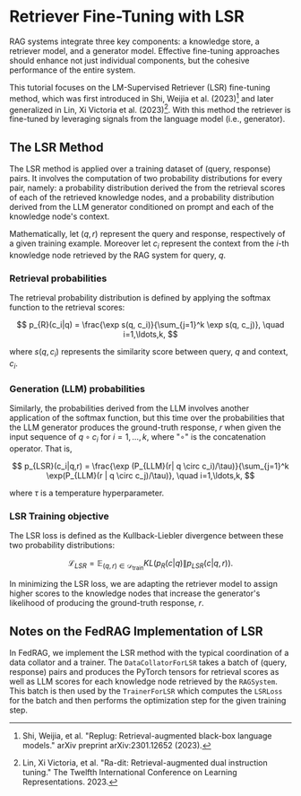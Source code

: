 # Retriever Fine-Tuning with LSR

RAG systems integrate three key components: a knowledge store, a retriever model,
and a generator model. Effective fine-tuning approaches should enhance not just
individual components, but the cohesive performance of the entire system.

This tutorial focuses on the LM-Supervised Retriever (LSR) fine-tuning method, which
was first introduced in Shi, Weijia et al. (2023)[^1] and later generalized in
Lin, Xi Victoria et al. (2023)[^2]. With this method the retriever is fine-tuned
by leveraging signals from the language model (i.e., generator).

## The LSR Method

The LSR method is applied over a training dataset of (query, response) pairs. It
involves the computation of two probability distributions for every pair, namely:
a probability distribution derived the from the retrieval scores of each of the
retrieved knowledge nodes, and a probability distribution derived from the LLM
generator conditioned on prompt and each of the knowledge node's context.

Mathematically, let $(q, r)$ represent the query and response, respectively of a
given training example. Moreover let $c_i$ represent the context from the $i$-th
knowledge node retrieved by the RAG system for query, $q$.

### Retrieval probabilities

The retrieval probability distribution is defined by applying the softmax function
to the retrieval scores:

$$
p_{R}(c_i|q) = \frac{\exp s(q, c_i)}{\sum_{j=1}^k \exp s(q, c_j)}, \quad i=1,\ldots,k,
$$

where $s(q, c_i)$ represents the similarity score between query, $q$ and context,
$c_i$.

### Generation (LLM) probabilities

Similarly, the probabilities derived from the LLM involves another application of
the softmax function, but this time over the probabilities that the LLM generator
produces the ground-truth response, $r$ when given the input sequence of $q \circ c_i$
for $i=1,\ldots,k$, where "$\circ$" is the concatenation operator. That is,

$$
p_{LSR}(c_i|q,r) = \frac{\exp (P_{LLM}(r| q \circ c_i)/\tau)}{\sum_{j=1}^k \exp(P_{LLM}(r | q \circ c_j)/\tau)}, \quad i=1,\ldots,k,
$$

where $\tau$ is a temperature hyperparameter.

### LSR Training objective

The LSR loss is defined as the Kullback-Liebler divergence between these two probability
distributions:

$$
\mathcal{L}_{LSR} = \mathbb{E}_{(q,r)\in\mathcal{D}_{\text{train}}} KL\big(p_{R}(c|q)\|p_{LSR}(c|q,r)\big).
$$

In minimizing the LSR loss, we are adapting the retriever model to assign higher
scores to the knowledge nodes that increase the generator's likelihood of producing
the ground-truth response, $r$.

## Notes on the FedRAG Implementation of LSR

In FedRAG, we implement the LSR method with the typical coordination of a data collator
and a trainer. The `DataCollatorForLSR` takes a batch of (query, response) pairs
and produces the PyTorch tensors for retrieval scores as well as LLM scores for
each knowledge node retrieved by the `RAGSystem`. This batch is then used by the
`TrainerForLSR` which computes the `LSRLoss` for the batch and then performs the
optimization step for the given training step.

<!-- References -->
[^1]: Shi, Weijia, et al. "Replug: Retrieval-augmented black-box language models."
  arXiv preprint arXiv:2301.12652 (2023).
[^2]: Lin, Xi Victoria, et al. "Ra-dit: Retrieval-augmented dual instruction tuning."
  The Twelfth International Conference on Learning Representations. 2023.
